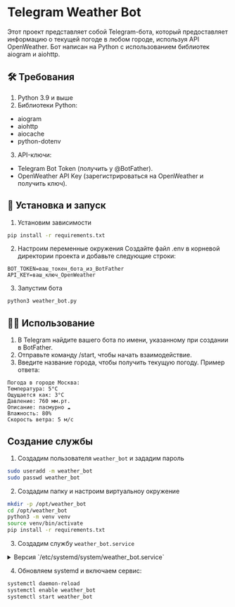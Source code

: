 # Telegram Weather Bot
Этот проект представляет собой Telegram-бота, который предоставляет информацию о текущей погоде в любом городе, используя API OpenWeather. Бот написан на Python с использованием библиотек aiogram и aiohttp.

## 🛠️ Требования
1. Python 3.9 и выше
2. Библиотеки Python:
  - aiogram
  - aiohttp
  - aiocache
  - python-dotenv
3. API-ключи:
  - Telegram Bot Token (получить у @BotFather).
  - OpenWeather API Key (зарегистрироваться на OpenWeather и получить ключ).

## 🚀 Установка и запуск
1. Установим зависимости
```bash
pip install -r requirements.txt
```
2. Настроим переменные окружения
Создайте файл .env в корневой директории проекта и добавьте следующие строки:
```text
BOT_TOKEN=ваш_токен_бота_из_BotFather
API_KEY=ваш_ключ_OpenWeather
```
3. Запустим бота
```bash
python3 weather_bot.py
```

## 🧑‍💻 Использование
1. В Telegram найдите вашего бота по имени, указанному при создании в BotFather.
2. Отправьте команду /start, чтобы начать взаимодействие.
3. Введите название города, чтобы получить текущую погоду.
Пример ответа:
```text
Погода в городе Москва:
Температура: 5°C
Ощущается как: 3°C
Давление: 760 мм.рт.
Описание: пасмурно ☁️
Влажность: 80%
Скорость ветра: 5 м/с
```

## Создание службы
1. Создадим пользователя `weather_bot` и зададим пароль
```bash
sudo useradd -m weather_bot
sudo passwd weather_bot
```
2. Создадим папку и настроим виртуальноу окружение
```bash
mkdir -p /opt/weather_bot
cd /opt/weather_bot
python3 -m venv venv
source venv/bin/activate
pip install -r requirements.txt
```
3. Создадим службу `weather_bot.service`
<details>
  <summary>Версия `/etc/systemd/system/weather_bot.service`</summary>

```bash
[Unit]
Description=Telegram Bot
After=network.target

[Service]
Type=simple
User=weather_bot
WorkingDirectory=/opt/weather_bot
ExecStart=/opt/weather_bot/venv/bin/python3 weather_bot.py
Restart=always
RestartSec=10s
StandardOutput=append:/var/log/weather_bot.log
StandardError=append:/var/log/weather_bot.log

[Install]
WantedBy=multi-user.target
```
</details>
<p>

4. Обновляем systemd и включаем сервис:
```bash
systemctl daemon-reload
systemctl enable weather_bot
systemctl start weather_bot
```
